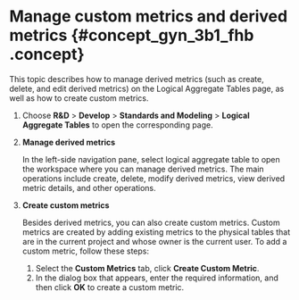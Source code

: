 # Manage custom metrics and derived metrics {#concept_gyn_3b1_fhb .concept}

This topic describes how to manage derived metrics \(such as create, delete, and edit derived metrics\) on the Logical Aggregate Tables page, as well as how to create custom metrics.

1.  Choose **R&D** \> **Develop** \> **Standards and Modeling** \> **Logical Aggregate Tables** to open the corresponding page.
2.  **Manage derived metrics** 

    In the left-side navigation pane, select logical aggregate table to open the workspace where you can manage derived metrics. The main operations include create, delete, modify derived metrics, view derived metric details, and other operations.

3.  **Create custom metrics** 

    Besides derived metrics, you can also create custom metrics. Custom metrics are created by adding existing metrics to the physical tables that are in the current project and whose owner is the current user. To add a custom metric, follow these steps:

    1.  Select the **Custom Metrics** tab, click **Create Custom Metric**.
    2.  In the dialog box that appears, enter the required information, and then click **OK** to create a custom metric.

